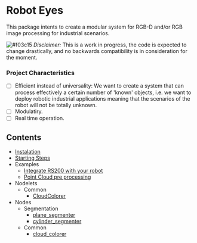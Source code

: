 # Robot Eyes

This package intents to create a modular system for RGB-D and/or RGB image processing for industrial scenarios. 

![#f03c15](https://placehold.it/15/f03c15/000000?text=+) *Disclaimer:*
This is a work in progress, the code is expected to change drastically, and no backwards compatibility is in consideration for the moment.

### Project Characteristics 
- [ ] Efficient instead of universality: We want to create a system that can process effectively a certain number of 'known' objects, i.e. we want to deploy robotic industrial applications meaning that the scenarios of the robot will not be totally unknown.
- [ ] Modulatiry.
- [ ] Real time operation.
 
## Contents 
* [Instalation](https://github.com/Danfoa/robot_eyes/wiki/Installation)
* [Starting Steps](https://github.com/Danfoa/robot_eyes/wiki/Starting-Steps)
* Examples
    * [Integrate RS200 with your robot](https://github.com/Danfoa/invite-robotics/wiki/Tutorial---3D-Sensor-Integration)
    * [Point Cloud pre processing](https://github.com/Danfoa/robot_eyes/wiki/PointCloud-pre-processing)
* Nodelets
    * Common
        * [CloudColorer]((https://github.com/Danfoa/robot_eyes/wiki/nodelets/CloudColorer))
* Nodes
    * Segmentation
        * [plane_segmenter](https://github.com/Danfoa/robot_eyes/wiki/plane_segmenter)
        * [cylinder_segmenter](https://github.com/Danfoa/robot_eyes/wiki/cylinder_segmenter)
    * Common
        * [cloud_colorer](https://github.com/Danfoa/robot_eyes/wiki/cloud_colorer)

